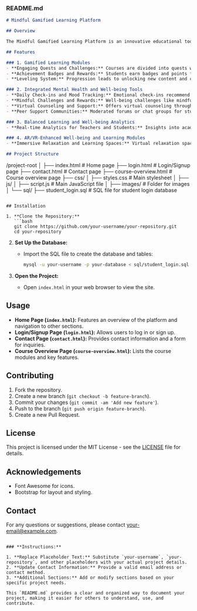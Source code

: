 ### **README.md**

```markdown
# Mindful Gamified Learning Platform

## Overview

The Mindful Gamified Learning Platform is an innovative educational tool that combines gamification with mental health and well-being support. The platform aims to enhance student engagement through gamified learning modules while ensuring their mental and emotional well-being is prioritized.

## Features

### 1. Gamified Learning Modules
- **Engaging Quests and Challenges:** Courses are divided into quests with clear objectives, rewards, and progress tracking. Quests can be collaborative or individual.
- **Achievement Badges and Rewards:** Students earn badges and points for completing tasks, participating in class, and achieving milestones.
- **Leveling System:** Progression leads to unlocking new content and customization options for profiles.

### 2. Integrated Mental Health and Well-being Tools
- **Daily Check-ins and Mood Tracking:** Emotional check-ins recommend activities based on mood and mental state.
- **Mindful Challenges and Rewards:** Well-being challenges like mindfulness exercises and gratitude journal entries earn students badges and boost their in-game score.
- **Virtual Counseling and Support:** Offers virtual counseling through AI-driven chatbots or real counselors, plus mental health resources.
- **Peer Support Communities:** Moderated forums or chat groups for students to share experiences and support each other.

### 3. Balanced Learning and Well-being Analytics
- **Real-time Analytics for Teachers and Students:** Insights into academic progress and mental well-being, with personalized dashboards and alert systems for early intervention.

### 4. AR/VR-Enhanced Well-being and Learning Modules
- **Immersive Relaxation and Learning Spaces:** Virtual relaxation spaces and AR/VR-enhanced learning experiences, such as virtual tours and interactive content.

## Project Structure

```
/project-root
│
├── index.html        # Home page
├── login.html        # Login/Signup page
├── contact.html      # Contact page
├── course-overview.html # Course overview page
├── css/
│   ├── styles.css    # Main stylesheet
│
├── js/
│   ├── script.js     # Main JavaScript file
│
├── images/           # Folder for images
│
└── sql/
    ├── student_login.sql # SQL file for student login database
```

## Installation

1. **Clone the Repository:**
   ```bash
   git clone https://github.com/your-username/your-repository.git
   cd your-repository
   ```

2. **Set Up the Database:**
   - Import the SQL file to create the database and tables:
     ```bash
     mysql -u your-username -p your-database < sql/student_login.sql
     ```

3. **Open the Project:**
   - Open `index.html` in your web browser to view the site.

## Usage

- **Home Page (`index.html`):** Features an overview of the platform and navigation to other sections.
- **Login/Signup Page (`login.html`):** Allows users to log in or sign up.
- **Contact Page (`contact.html`):** Provides contact information and a form for inquiries.
- **Course Overview Page (`course-overview.html`):** Lists the course modules and key features.

## Contributing

1. Fork the repository.
2. Create a new branch (`git checkout -b feature-branch`).
3. Commit your changes (`git commit -am 'Add new feature'`).
4. Push to the branch (`git push origin feature-branch`).
5. Create a new Pull Request.

## License

This project is licensed under the MIT License - see the [LICENSE](LICENSE) file for details.

## Acknowledgements

- Font Awesome for icons.
- Bootstrap for layout and styling.

## Contact

For any questions or suggestions, please contact [your-email@example.com](mailto:your-email@example.com).

```

### **Instructions:**

1. **Replace Placeholder Text:** Substitute `your-username`, `your-repository`, and other placeholders with your actual project details.
2. **Update Contact Information:** Provide a valid email address or contact method.
3. **Additional Sections:** Add or modify sections based on your specific project needs.

This `README.md` provides a clear and organized way to document your project, making it easier for others to understand, use, and contribute.
